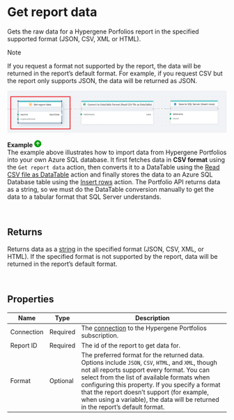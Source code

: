 # Get report data

Gets the raw data for a Hypergene Porfolios report in the specified supported format (JSON, CSV, XML or HTML).

> [!NOTE]
> If you request a format not supported by the report, the data will be returned in the report’s default format. For example, if you request CSV but the report only supports JSON, the data will be returned as JSON.

![img](/images/flow/portfolio-get-report-data.png)  

**Example** ![img](../../../../images/strz.jpg)  
The example above illustrates how to import data from Hypergene Portfolios into your own Azure SQL database. It first fetches data in **CSV format** using the `Get report data` action, then converts it to a DataTable using the [Read CSV file as DataTable](../csv/read-csv-file-as-datatable.md) action and finally stores the data to an Azure SQL Database table using the [Insert rows](../sql-server/insert-data.md) action. The Portfolio API returns data as a string, so we must do the DataTable conversion manually to get the data to a tabular format that SQL Server understands.

<br/>

## Returns
Returns data as a [string](https://learn.microsoft.com/en-us/dotnet/api/system.string) in the specified format (JSON, CSV, XML, or HTML). If the specified format is not supported by the report, data will be returned in the report’s default format.  

<br/>

## Properties
| Name              |  Type             | Description                      |
|-------------------|-------------------|----------------------------------|
| Connection        | Required          | The [connection](./connection.md) to the Hypergene Portfolios subscription. |
| Report ID         | Required          | The id of the report to get data for. |
| Format            | Optional          | The preferred format for the returned data. Options include `JSON`, `CSV`, `HTML`, and `XML`, though not all reports support every format. You can select from the list of available formats when configuring this property. If you specify a format that the report doesn’t support (for example, when using a variable), the data will be returned in the report’s default format. |
